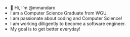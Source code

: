 - 👋 Hi, I’m @mmandaro
- I am a Computer Science Graduate from WGU.
- I am passionate about coding and Computer Science!
- I am working dilligently to become a software engineer.
- My goal is to get better everyday!

<!---
mmandaro/mmandaro is a ✨ special ✨ repository because its `README.md` (this file) appears on your GitHub profile.
You can click the Preview link to take a look at your changes.
--->
